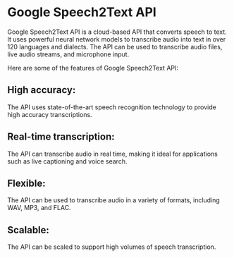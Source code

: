 # Google Speech2Text API
Google Speech2Text API is a cloud-based API that converts speech to text. It uses powerful neural network models to transcribe audio into text in over 120 languages and dialects. The API can be used to transcribe audio files, live audio streams, and microphone input.

Here are some of the features of Google Speech2Text API:

## High accuracy: 
The API uses state-of-the-art speech recognition technology to provide high accuracy transcriptions.
## Real-time transcription: 
The API can transcribe audio in real time, making it ideal for applications such as live captioning and voice search.
## Flexible:
The API can be used to transcribe audio in a variety of formats, including WAV, MP3, and FLAC.
## Scalable: 
The API can be scaled to support high volumes of speech transcription.
